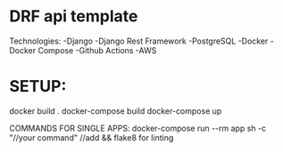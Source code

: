 # DRF api template
Technologies:
-Django
-Django Rest Framework
-PostgreSQL
-Docker
-Docker Compose
-Github Actions
-AWS

# SETUP:
docker build .
docker-compose build
docker-compose up

COMMANDS FOR SINGLE APPS:
docker-compose run --rm app sh -c "//your command" //add && flake8 for linting
